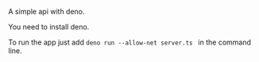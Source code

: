 A simple api with deno.

You need to install deno.

To run the app just add ```deno run --allow-net server.ts ``` in the command line.